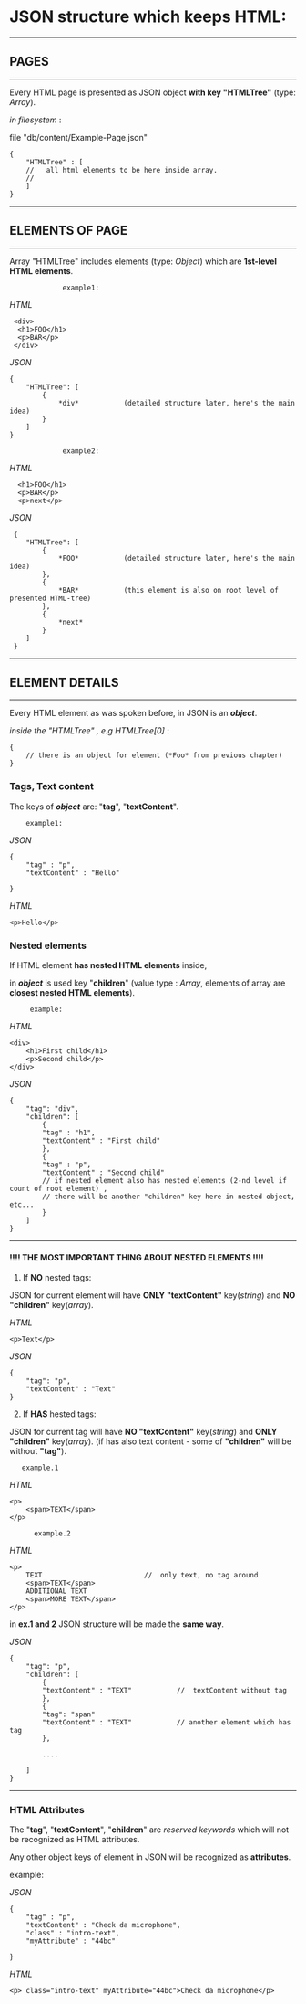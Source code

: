 # JSON structure which keeps HTML:

---

## PAGES

---

Every HTML page is presented as JSON object **with key "HTMLTree"** (type: _Array_).

_in filesystem_ :

file "db/content/Example-Page.json"

```
{
	"HTMLTree" : [
	//   all html elements to be here inside array.
	//
	]
}
```

---

## ELEMENTS OF PAGE

---

Array "HTMLTree" includes elements (type: _Object_) which are **1st-level HTML elements**.

                 example1:

_HTML_

```
 <div>
  <h1>FOO</h1>
  <p>BAR</p>
 </div>
```

_JSON_

```
{
	"HTMLTree": [
		{
			*div*           (detailed structure later, here's the main idea)
		}
	]
}
```

                 example2:

_HTML_

```
  <h1>FOO</h1>
  <p>BAR</p>
  <p>next</p>
```

_JSON_

```
 {
 	"HTMLTree": [
 		{
 			*FOO*           (detailed structure later, here's the main idea)
 		},
 		{
 			*BAR*           (this element is also on root level of presented HTML-tree)
 		},
 		{
 			*next*
 		}
 	]
 }
```

---

## ELEMENT DETAILS

---

Every HTML element as was spoken before, in JSON is an **_object_**.

_inside the "HTMLTree" , e.g HTMLTree[0]_ :

```
{
	// there is an object for element (*Foo* from previous chapter)
}
```

### Tags, Text content

The keys of **_object_** are: "**tag**", "**textContent**".

    	example1:

_JSON_

```
{
	"tag" : "p",
	"textContent" : "Hello"

}
```

_HTML_

```
<p>Hello</p>
```

### Nested elements

If HTML element **has nested HTML elements** inside,

in **_object_** is used key "**children**"
(value type : _Array_, elements of array are **closest nested HTML elements**).

         example:

_HTML_

```
<div>
	<h1>First child</h1>
	<p>Second child</p>
</div>  
```

_JSON_

```
{
	"tag": "div",
	"children": [
		{
		"tag" : "h1",
		"textContent" : "First child"
		},
		{
		"tag" : "p",
		"textContent" : "Second child"
		// if nested element also has nested elements (2-nd level if count of root element) ,
		// there will be another "children" key here in nested object, etc...
		}
	]
}
```

---

#### !!!! THE MOST IMPORTANT THING ABOUT NESTED ELEMENTS !!!!

1.  If **NO** nested tags:

JSON for current element will have **ONLY "textContent"** key(_string_) and **NO "children"** key(_array_).

_HTML_

```
<p>Text</p>
```

_JSON_

```
{
	"tag": "p",
	"textContent" : "Text"
}
```

2.  If **HAS** hested tags:

JSON for current tag will have **NO "textContent"** key(_string_) and **ONLY "children"** key(_array_).
(if has also text content - some of **"children"** will be without **"tag"**).

       example.1

_HTML_

```
<p>
	<span>TEXT</span>
</p>
```

          example.2

_HTML_

```
<p>
	TEXT                         //  only text, no tag around
	<span>TEXT</span>
	ADDITIONAL TEXT
	<span>MORE TEXT</span>
</p>
```

in **ex.1 and 2** JSON structure will be made the **same way**.

_JSON_

```
{
	"tag": "p",
	"children": [
		{
		"textContent" : "TEXT"           //  textContent without tag
		},
		{
		"tag": "span"
		"textContent" : "TEXT"           // another element which has tag
		},

		....

	]
}
```

---

### HTML Attributes

The "**tag**", "**textContent**", "**children**" are _reserved keywords_ which will not be recognized as HTML attributes.

Any other object keys of element in JSON will be recognized as **attributes**.

example:

_JSON_

```
{
	"tag" : "p",
	"textContent" : "Check da microphone",
	"class" : "intro-text",
	"myAttribute" : "44bc"

}
```

_HTML_

```
<p> class="intro-text" myAttribute="44bc">Check da microphone</p>
```
